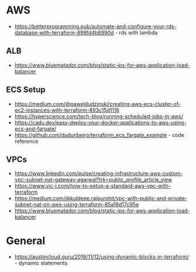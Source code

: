 # AWS

- https://betterprogramming.pub/automate-and-configure-your-rds-database-with-terraform-898fd4b8990d - rds with lambda

## ALB

- https://www.bluematador.com/blog/static-ips-for-aws-application-load-balancer

## ECS Setup

- https://medium.com/@paweldudzinski/creating-aws-ecs-cluster-of-ec2-instances-with-terraform-893c15d1116
- https://hyperscience.com/tech-blog/running-scheduled-jobs-in-aws/
- https://cadu.dev/easy-deploy-your-docker-applications-to-aws-using-ecs-and-fargate/
- https://github.com/duduribeiro/terraform_ecs_fargate_example - code reference

## VPCs

- https://www.linkedin.com/pulse/creating-infrastructure-aws-custom-vpc-subnet-nat-gateway-agarwal?trk=public_profile_article_view
- https://www.vic-l.com/how-to-setup-a-standard-aws-vpc-with-terraform
- https://medium.com/@kuldeep.rajpurohit/vpc-with-public-and-private-subnet-nat-on-aws-using-terraform-85a18d17c95e
- https://www.bluematador.com/blog/static-ips-for-aws-application-load-balancer

# General

- https://austincloud.guru/2019/11/12/using-dynamic-blocks-in-terraform/ - dynamic statements

